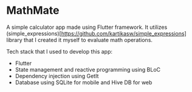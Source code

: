 # MathMate

A simple calculator app made using Flutter framework. It utilizes (simple_expressions)[https://github.com/kartikasw/simple_expressions] library that I created it myself to evaluate math operations.

Tech stack that I used to develop this app:
- Flutter
- State management and reactive programming using BLoC
- Dependency injection using GetIt
- Database using SQLite for mobile and Hive DB for web
